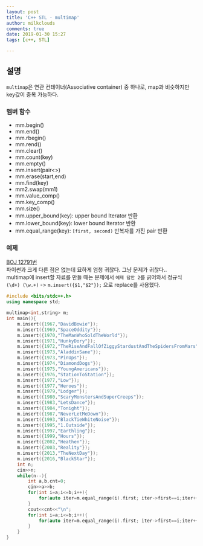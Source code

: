 ```yaml
---
layout: post
title: 'C++ STL - multimap'
author: milkclouds
comments: true
date: 2019-01-30 15:27
tags: [c++, STL]

---
```



## 설명

`multimap`은 연관 컨테이너(Associative container) 중 하나로, map과 비슷하지만 key값이 중복 가능하다.


### 멤버 함수

+ mm.begin()
+ mm.end()
+ mm.rbegin()
+ mm.rend()
+ mm.clear()
+ mm.count(key)
+ mm.empty()
+ mm.insert(pair<>)
+ mm.erase(start,end)
+ mm.find(key)
+ mm2.swap(mm1)
+ mm.value_comp()
+ mm.key_comp()
+ mm.size()
+ mm.upper_bound(key): upper bound Iterator 반환
+ mm.lower_bound(key): lower bound Iterator 반환
+ mm.equal_range(key): `[first, second)` 반복자를 가진 pair 반환



### 예제  

[BOJ 12791번](https://www.acmicpc.net/problem/12791)  
파이썬과 크게 다른 점은 없는데 묘하게 엄청 귀찮다. 그냥 문제가 귀찮다..  
multimap에 insert할 자료를 만들 때는 문제에서 `예제 답안 2`를 긁어와서 정규식 `(\d+) (\w.+)` -> `m.insert({$1,"$2"});` 으로 replace를 사용했다.
```c++
#include <bits/stdc++.h>
using namespace std;

multimap<int,string> m;
int main(){
	m.insert({1967,"DavidBowie"});
	m.insert({1969,"SpaceOddity"});
	m.insert({1970,"TheManWhoSoldTheWorld"});
	m.insert({1971,"HunkyDory"});
	m.insert({1972,"TheRiseAndFallOfZiggyStardustAndTheSpidersFromMars"});
	m.insert({1973,"AladdinSane"});
	m.insert({1973,"PinUps"});
	m.insert({1974,"DiamondDogs"});
	m.insert({1975,"YoungAmericans"});
	m.insert({1976,"StationToStation"});
	m.insert({1977,"Low"});
	m.insert({1977,"Heroes"});
	m.insert({1979,"Lodger"});
	m.insert({1980,"ScaryMonstersAndSuperCreeps"});
	m.insert({1983,"LetsDance"});
	m.insert({1984,"Tonight"});
	m.insert({1987,"NeverLetMeDown"});
	m.insert({1993,"BlackTieWhiteNoise"});
	m.insert({1995,"1.Outside"});
	m.insert({1997,"Earthling"});
	m.insert({1999,"Hours"});
	m.insert({2002,"Heathen"});
	m.insert({2003,"Reality"});
	m.insert({2013,"TheNextDay"});
	m.insert({2016,"BlackStar"});
	int n;
	cin>>n;
	while(n--){
		int a,b,cnt=0;
		cin>>a>>b;
		for(int i=a;i<=b;i++){
			for(auto iter=m.equal_range(i).first; iter->first==i;iter++){cnt++;}
		}
		cout<<cnt<<"\n";
		for(int i=a;i<=b;i++){
			for(auto iter=m.equal_range(i).first; iter->first==i;iter++){cout<<i<<" "<<iter->second<<"\n";}
		}
	}
}
```
